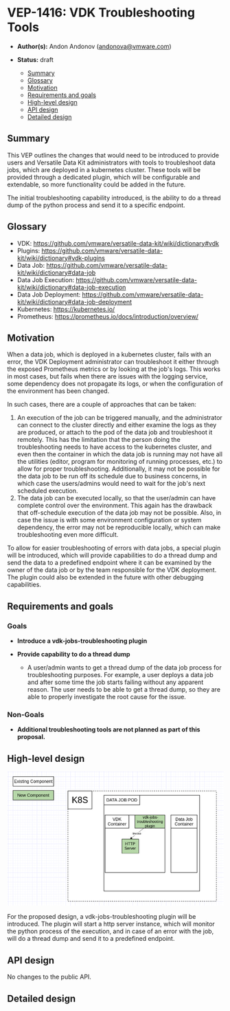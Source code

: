 
# VEP-1416: VDK Troubleshooting Tools

* **Author(s):** Andon Andonov (andonova@vmware.com)
* **Status:** draft


  - [Summary](#summary)
  - [Glossary](#glossary)
  - [Motivation](#motivation)
  - [Requirements and goals](#requirements-and-goals)
  - [High-level design](#high-level-design)
  - [API design](#api-design)
  - [Detailed design](#detailed-design)


## Summary
This VEP outlines the changes that would need to be introduced to provide users and Versatile Data Kit administrators with tools to troubleshoot data jobs, which are deployed in a kubernetes cluster. These tools will be provided through a dedicated plugin, which will be configurable and extendable, so more functionality could be added in the future.

The initial troubleshooting capability introduced, is the ability to do a thread dump of the python process and send it to a specific endpoint.


## Glossary
- VDK: https://github.com/vmware/versatile-data-kit/wiki/dictionary#vdk
- Plugins: https://github.com/vmware/versatile-data-kit/wiki/dictionary#vdk-plugins
- Data Job: https://github.com/vmware/versatile-data-kit/wiki/dictionary#data-job
- Data Job Execution: https://github.com/vmware/versatile-data-kit/wiki/dictionary#data-job-execution
- Data Job Deployment: https://github.com/vmware/versatile-data-kit/wiki/dictionary#data-job-deployment
- Kubernetes: https://kubernetes.io/
- Prometheus: https://prometheus.io/docs/introduction/overview/


## Motivation
When a data job, which is deployed in a kubernetes cluster, fails with an error, the VDK Deployment administrator can troubleshoot it either through the exposed Prometheus metrics or by looking at the job's logs. This works in most cases, but fails when there are issues with the logging service, some dependency does not propagate its logs, or when the configuration of the environment has been changed.

In such cases, there are a couple of approaches that can be taken:

1. An execution of the job can be triggered manually, and the administrator can connect to the cluster directly and either examine the logs as they are produced, or attach to the pod of the data job and troubleshoot it remotely. This has the limitation that the person doing the troubleshooting needs to have access to the kubernetes cluster, and even then the container in which the data job is running may not have all the utilities (editor, program for monitoring of running processes, etc.) to allow for proper troubleshooting. Additionally, it may not be possible for the data job to be run off its schedule due to business concerns, in which case the users/admins would need to wait for the job's next scheduled execution.
2. The data job can be executed locally, so that the user/admin can have complete control over the environment. This again has the drawback that off-schedule execution of the data job may not be possible. Also, in case the issue is with some environment configuration or system dependency, the error may not be reproducible locally, which can make troubleshooting even more difficult.

To allow for easier troubleshooting of errors with data jobs, a special plugin will be introduced, which will provide capabilities to do a thread dump and send the data to a predefined endpoint where it can be examined by the owner of the data job or by the team responsible for the VDK deployment. The plugin could also be extended in the future with other debugging capabilities.


## Requirements and goals
### Goals

* **Introduce a vdk-jobs-troubleshooting plugin**

* **Provide capability to do a thread dump**
  - A user/admin wants to get a thread dump of the data job process for troubleshooting purposes. For example, a user deploys a data job and after some time the job starts failing without any apparent reason. The user needs to be able to get a thread dump, so they are able to properly investigate the root cause for the issue.

### Non-Goals

* **Additional troubleshooting tools are not planned as part of this proposal.**


## High-level design

<!--
All the rest sections tell **how** are we solving it?

This is where we get down to the specifics of what the proposal actually is.
This should have enough detail that reviewers can understand exactly what
you're proposing, but should not include things like API designs or
implementation. What is the desired outcome and how do we measure success?

Provide a valid UML Component diagram that focuses on the architecture changes
implementing the feature. For more details on how to write UML Component Spec -
see https://en.wikipedia.org/wiki/Component_diagram#External_links.

For every new component on the diagram, explain which goals does it solve.
In this context, a component is any separate software process.

-->
![plugin_diagram.png](plugin_diagram.png)

For the proposed design, a vdk-jobs-troubleshooting plugin will be introduced. The plugin will start a http server instance, which will monitor the python process of the execution, and in case of an error with the job, will do a thread dump and send it to a predefined endpoint.


## API design

No changes to the public API.


## Detailed design
<!--
Dig deeper into each component. The section can be as long or as short as necessary.
Consider at least the below topics but you do not need to cover those that are not applicable.

### Capacity Estimation and Constraints
    * Cost of data path: CPU cost per-IO, memory footprint, network footprint.
    * Cost of control plane including cost of APIs, expected timeliness from layers above.
### Availability.
    * For example - is it tolerant to failures, What happens when the service stops working
### Performance.
    * Consider performance of data operations for different types of workloads.
       Consider performance of control operations
    * Consider performance under steady state as well under various pathological scenarios,
       e.g., different failure cases, partitioning, recovery.
    * Performance scalability along different dimensions,
       e.g. #objects, network properties (latency, bandwidth), number of data jobs, processed/ingested data, etc.
### Database data model changes
### Telemetry and monitoring changes (new metrics).
### Configuration changes.
### Upgrade / Downgrade Strategy (especially if it might be breaking change).
  * Data migration plan (it needs to be automated or avoided - we should not require user manual actions.)
### Troubleshooting
  * What are possible failure modes.
    * Detection: How can it be detected via metrics?
    * Mitigations: What can be done to stop the bleeding, especially for already
      running user workloads?
    * Diagnostics: What are the useful log messages and their required logging
      levels that could help debug the issue?
    * Testing: Are there any tests for failure mode? If not, describe why._
### Operability
  * What are the SLIs (Service Level Indicators) an operator can use to determine the health of the system.
  * What are the expected SLOs (Service Level Objectives).
### Test Plan
  * Unit tests are expected. But are end to end test necessary. Do we need to extend vdk-heartbeat ?
  * Are there changes in CICD necessary
### Dependencies
  * On what services the feature depends on ? Are there new (external) dependencies added?
### Security and Permissions
  How is access control handled?
  * Is encryption in transport supported and how is it implemented?
  * What data is sensitive within these components? How is this data secured?
      * In-transit?
      * At rest?
      * Is it logged?
  * What secrets are needed by the components? How are these secrets secured and attained?
-->
